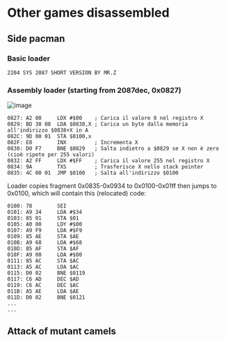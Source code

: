 # Other games disassembled

## Side pacman

### Basic loader

`2204 SYS 2087 SHORT VERSION BY MR.Z    `

### Assembly loader (starting from 2087dec, 0x0827)

![image](https://github.com/user-attachments/assets/a906b0ea-f22c-4a7d-8d80-c3ece6d94591)
```
0827: A2 00     LDX #$00    ; Carica il valore 0 nel registro X
0829: BD 38 08  LDA $0838,X ; Carica un byte dalla memoria all'indirizzo $0838+X in A
082C: 9D 00 01  STA $0100,x
082F: E8        INX         ; Incrementa X
0830: D0 F7     BNE $0829   ; Salta indietro a $0829 se X non è zero (cioè ripete per 255 valori)
0832: A2 FF     LDX #$FF    ; Carica il valore 255 nel registro X
0834: 9A        TXS         ; Trasferisce X nello stack pointer
0835: 4C 00 01  JMP $0100   ; Salta all'indirizzo $0100
```

Loader copies fragment 0x0835-0x0934 to 0x0100-0x01ff then jumps to 0x0100, which will contain this (relocated) code:

```
0100: 78        SEI
0101: A9 34     LDA #$34
0103: 85 01     STA $01
0105: A0 00     LDY #$00
0107: A9 F9     LDA #$F9
0109: 85 AE     STA $AE
010B: A9 68     LDA #$68
010D: 85 AF     STA $AF
010F: A9 00     LDA #$00
0111: 85 AC     STA $AC
0113: A5 AC     LDA $AC
0115: D0 02     BNE $0119
0117: C6 AD     DEC $AD
0119: C6 AC     DEC $AC
011B: A5 AE     LDA $AE
011D: D0 02     BNE $0121
...
...
```


## Attack of mutant camels
